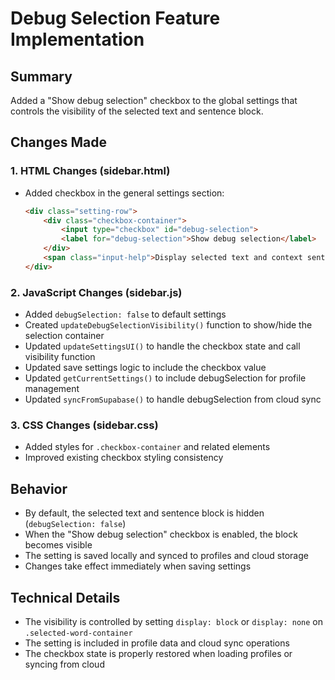 # Debug Selection Feature Implementation

## Summary
Added a "Show debug selection" checkbox to the global settings that controls the visibility of the selected text and sentence block.

## Changes Made

### 1. HTML Changes (sidebar.html)
- Added checkbox in the general settings section:
  ```html
  <div class="setting-row">
      <div class="checkbox-container">
          <input type="checkbox" id="debug-selection">
          <label for="debug-selection">Show debug selection</label>
      </div>
      <span class="input-help">Display selected text and context sentence for debugging</span>
  </div>
  ```

### 2. JavaScript Changes (sidebar.js)
- Added `debugSelection: false` to default settings
- Created `updateDebugSelectionVisibility()` function to show/hide the selection container
- Updated `updateSettingsUI()` to handle the checkbox state and call visibility function
- Updated save settings logic to include the checkbox value
- Updated `getCurrentSettings()` to include debugSelection for profile management
- Updated `syncFromSupabase()` to handle debugSelection from cloud sync

### 3. CSS Changes (sidebar.css)
- Added styles for `.checkbox-container` and related elements
- Improved existing checkbox styling consistency

## Behavior
- By default, the selected text and sentence block is hidden (`debugSelection: false`)
- When the "Show debug selection" checkbox is enabled, the block becomes visible
- The setting is saved locally and synced to profiles and cloud storage
- Changes take effect immediately when saving settings

## Technical Details
- The visibility is controlled by setting `display: block` or `display: none` on `.selected-word-container`
- The setting is included in profile data and cloud sync operations
- The checkbox state is properly restored when loading profiles or syncing from cloud 